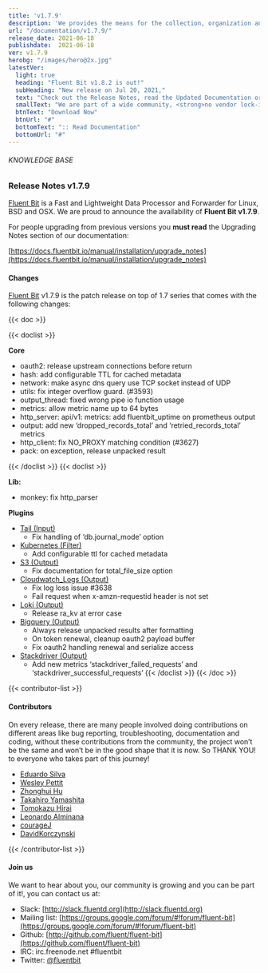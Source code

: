```yaml
---
title: 'v1.7.9'
description: 'We provides the means for the collection, organization and computerized retrieval of knowledgeand Lightweight Data Forwarder for Linux, BSD and OSX. We are proud to announce the availability of Fluent Bit v1.7.9.'
url: "/documentation/v1.7.9/"
release_date: 2021-06-18
publishdate:  2021-06-18
ver: v1.7.9
herobg: "/images/hero@2x.jpg"
latestVer:
  light: true
  heading: "Fluent Bit v1.8.2 is out!"
  subHeading: "New release on Jul 20, 2021,"
  text: "Check out the Release Notes, read the Updated Documentation or jump directly to the Downloads Section."
  smallText: "We are part of a wide community, <strong>no vendor lock-in.</strong>"
  btnText: "Download Now"
  btnUrl: "#"
  bottomText: ":: Read Documentation"
  bottomUrl: "#"
---
```


###### KNOWLEDGE BASE

### Release Notes v1.7.9

[Fluent Bit](https://fluentbit.io) is a Fast and Lightweight Data Processor and Forwarder for Linux, BSD and OSX. We are proud to announce the availability of **Fluent Bit v1.7.9**.

For people upgrading from previous versions you **must read** the Upgrading Notes section of our documentation:

[https://docs.fluentbit.io/manual/installation/upgrade_notes](https://docs.fluentbit.io/manual/installation/upgrade_notes)

#### Changes

[Fluent Bit](https://fluentbit.io) v1.7.9 is the patch release on top of 1.7 series that comes with the following changes:

{{< doc >}}

{{< doclist >}}

**Core**

* oauth2: release upstream connections before return
* hash: add configurable TTL for cached metadata
* network: make async dns query use TCP socket instead of UDP
* utils: fix integer overflow guard. (#3593)
* output_thread: fixed wrong pipe io function usage
* metrics: allow metric name up to 64 bytes
* http_server: api/v1: metrics: add fluentbit_uptime on prometheus output
* output: add new ‘dropped_records_total’ and ‘retried_records_total’ metrics
* http_client: fix NO_PROXY matching condition (#3627)
* pack: on exception, release unpacked result

{{< /doclist >}}
{{< doclist >}}

**Lib:**

* monkey: fix http_parser

**Plugins**

* [Tail (Input)](https://docs.fluentbit.io/manual/pipeline/inputs/tail/)
  * Fix handling of ‘db.journal_mode’ option
* [Kubernetes (Filter)](https://docs.fluentbit.io/manual/pipeline/filters/kubernetes/)
  * Add configurable ttl for cached metadata
* [S3 (Output)](https://docs.fluentbit.io/manual/pipeline/outputs/s3/)
  * Fix documentation for total_file_size option
* [Cloudwatch_Logs (Output)](https://docs.fluentbit.io/manual/pipeline/outputs/cloudwatch_logs/)
  * Fix log loss issue #3638
  * Fail request when x-amzn-requestid header is not set
* [Loki (Output)](https://docs.fluentbit.io/manual/pipeline/outputs/loki/)
  * Release ra_kv at error case
* [Bigquery (Output)](https://docs.fluentbit.io/manual/pipeline/outputs/bigquery/)
  * Always release unpacked results after formatting
  * On token renewal, cleanup oauth2 payload buffer
  * Fix oauth2 handling renewal and serialize access
* [Stackdriver (Output)](https://docs.fluentbit.io/manual/pipeline/outputs/stackdriver/)
  * Add new metrics ‘stackdriver_failed_requests’ and ‘stackdriver_successful_requests’
{{< /doclist >}}
{{< /doc >}}

{{< contributor-list >}}

#### Contributors

On every release, there are many people involved doing contributions on different areas like bug reporting, troubleshooting, documentation and coding, without these contributions from the community, the project won’t be the same and won’t be in the good shape that it is now. So THANK YOU! to everyone who takes part of this journey!

* [Eduardo Silva](https://github.com/edsiper)
* [Wesley Pettit](https://github.com/PettitWesley)
* [Zhonghui Hu](https://github.com/zhonghui12)
* [Takahiro Yamashita](https://github.com/nokute78)
* [Tomokazu Hirai](https://github.com/jedipunkz)
* [Leonardo Alminana](https://github.com/leonardo-albertovich)
* [courageJ](https://github.com/courageJ)
* [DavidKorczynski](https://github.com/DavidKorczynski)

{{< /contributor-list >}}

#### Join us

We want to hear about you, our community is growing and you can be part of it!, you can contact us at:

* Slack: [http://slack.fluentd.org](http://slack.fluentd.org)
* Mailing list: [https://groups.google.com/forum/#!forum/fluent-bit](https://groups.google.com/forum/#!forum/fluent-bit)
* Github: [http://github.com/fluent/fluent-bit](https://github.com/fluent/fluent-bit)
* IRC: irc.freenode.net #fluentbit
* Twitter: [@fluentbit](https://twitter.com/fluentbit)